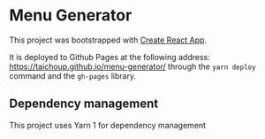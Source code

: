 # Menu Generator

This project was bootstrapped with [Create React App](https://github.com/facebook/create-react-app).

It is deployed to Github Pages at the following address: https://taichoup.github.io/menu-generator/ through the `yarn deploy` command and the `gh-pages` library.

## Dependency management

This project uses Yarn 1 for dependency management
